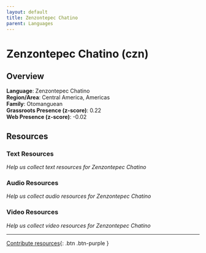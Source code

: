 ```yaml
---
layout: default
title: Zenzontepec Chatino
parent: Languages
---
```


# Zenzontepec Chatino (czn)

## Overview

**Language**: Zenzontepec Chatino  
**Region/Area**: Central America, Americas  
**Family**: Otomanguean  
**Grassroots Presence (z-score)**: 0.22  
**Web Presence (z-score)**: -0.02  

## Resources

### Text Resources
*Help us collect text resources for Zenzontepec Chatino*

### Audio Resources
*Help us collect audio resources for Zenzontepec Chatino*

### Video Resources
*Help us collect video resources for Zenzontepec Chatino*

---

[Contribute resources](https://forms.office.com/e/1SfLJx3u1r){: .btn .btn-purple }
